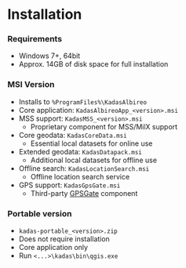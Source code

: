 Installation
============

### Requirements

 * Windows 7+, 64bit
 * Approx. 14GB of disk space for full installation

### MSI Version

 * Installs to `%ProgramFiles%\KadasAlbireo`
 * Core application: `KadasAlbireoApp_<version>.msi`
 * MSS support: `KadasMSS_<version>.msi`
   * Proprietary component for MSS/MilX support
 * Core geodata: `KadasCoreData.msi`
   * Essential local datasets for online use
 * Extended geodata: `KadasDatapack.msi`
   * Additional local datasets for offline use
 * Offline search: `KadasLocationSearch.msi`
   * Offline location search service
 * GPS support: `KadasGpsGate.msi`
   * Third-party [GPSGate](http://gpsgate.com/) component

### Portable version

 * `kadas-portable_<version>.zip`
 * Does not require installation
 * Core application only
 * Run `<...>\kadas\bin\qgis.exe`


